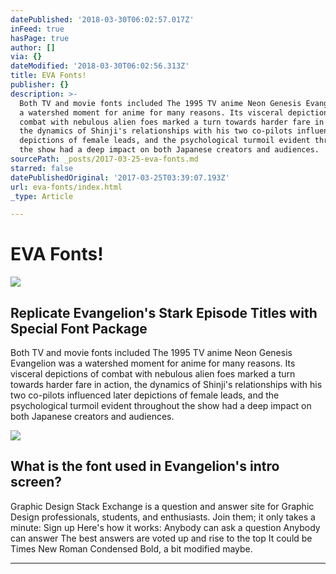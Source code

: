 ```yaml
---
datePublished: '2018-03-30T06:02:57.017Z'
inFeed: true
hasPage: true
author: []
via: {}
dateModified: '2018-03-30T06:02:56.313Z'
title: EVA Fonts!
publisher: {}
description: >-
  Both TV and movie fonts included The 1995 TV anime Neon Genesis Evangelion was
  a watershed moment for anime for many reasons. Its visceral depictions of
  combat with nebulous alien foes marked a turn towards harder fare in action,
  the dynamics of Shinji's relationships with his two co-pilots influenced later
  depictions of female leads, and the psychological turmoil evident throughout
  the show had a deep impact on both Japanese creators and audiences.
sourcePath: _posts/2017-03-25-eva-fonts.md
starred: false
datePublishedOriginal: '2017-03-25T03:39:07.193Z'
url: eva-fonts/index.html
_type: Article

---
```

# EVA Fonts!

<article style=""><img src="https://s3-us-west-2.amazonaws.com/the-grid-img/p/a2d9d863886e94a507fdd47ad22bfbf32563f336.jpg" /><h1>Replicate Evangelion's Stark Episode Titles with Special Font Package</h1><p>Both TV and movie fonts included The 1995 TV anime Neon Genesis Evangelion was a watershed moment for anime for many reasons. Its visceral depictions of combat with nebulous alien foes marked a turn towards harder fare in action, the dynamics of Shinji's relationships with his two co-pilots influenced later depictions of female leads, and the psychological turmoil evident throughout the show had a deep impact on both Japanese creators and audiences.</p></article>

<article style=""><img src="https://imgflo.herokuapp.com/graph/2b2431f8e7ba7b0/fe104ab733f1165c1dbfd4d5cd8fc8de/noop.png?input=http%3A%2F%2Fi.stack.imgur.com%2FN1iZ0.png" /><h1>What is the font used in Evangelion's intro screen?</h1><p>Graphic Design Stack Exchange is a question and answer site for Graphic Design professionals, students, and enthusiasts. Join them; it only takes a minute: Sign up Here's how it works: Anybody can ask a question Anybody can answer The best answers are voted up and rise to the top It could be Times New Roman Condensed Bold, a bit modified maybe.</p></article>

---